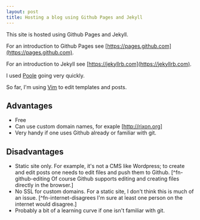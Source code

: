 ```yaml
---
layout: post
title: Hosting a blog using Github Pages and Jekyll
---
```


This site is hosted using Github Pages and Jekyll. 

<!-- more -->

For an introduction to Github Pages see [https://pages.github.com](https://pages.github.com).

For an introduction to Jekyll see [https://jekyllrb.com](https://jekyllrb.com).

I used [Poole](http://getpoole.com) going very quickly.

So far, I'm using [Vim](http://www.vim.org) to edit templates and posts.

## Advantages
* Free
* Can use custom domain names, for exaple [http://rixon.org]
* Very handy if one uses Github already or familiar with git.

## Disadvantages
* Static site only. For example, it's not a CMS like Wordpress; to create and edit posts one needs to edit files and push them to Github. [^fn-github-editing Of course Github supports editing and creating files directly in the browser.]
* No SSL for custom domains. For a static site, I don't think this is much of an issue. [^fn-internet-disagrees I'm sure at least one person on the internet would disagree.]
* Probably a bit of a learning curve if one isn't familiar with git.
